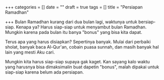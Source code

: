 +++
categories = []
date = ""
draft = true
tags = []
title = "Persiapan Ramadhan"

+++
Bulan Ramadhan kurang dari dua bulan lagi, waktunya untuk bersiap-siap. Kenapa ya? Harus siap-siap untuk menyambut bulan Ramadhan. Mungkin karena pada bulan itu banya "bonus" yang bisa kita dapat.<!--more-->

Terus apa yang harus disiapkan? Sepertinya banyak. Mulai dari perbaiki sholat, banyak baca Al-Qur'an, cobain puasa sunnah, dan masih banyak hal lain yang mesti Aku cari.

Mungkin kita harus siap-siap supaya gak kaget. Kan sayang kalo waktu yang harusnya bisa dimaksimalin buat dapetin "bonus", malah dipakai untuk siap-siap karena belum ada persiapan.